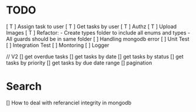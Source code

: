 # TODO

[ T ] Assign task to user
[ T ] Get tasks by user
[ T ] Authz
[ T ] Upload Images
[ T ] Refactor: - Create types folder to include all enums and types - All guards should be in same folder
[ ] Handling mongodb error
[ ] Unit Test
[ ] Integration Test
[ ] Montoring
[ ] Logger

// V2
[] get overdue tasks
[] get tasks by date
[] get tasks by status
[] get tasks by priority
[] get tasks by due date range
[] pagination

# Search

[] How to deal with referanciel integrity in mongodb
